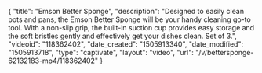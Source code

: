 {
    "title": "Emson Better Sponge",
    "description": "Designed to easily clean pots and pans, the Emson Better Sponge will be your handy cleaning go-to tool. With a non-slip grip, the built-in suction cup provides easy storage and the soft bristles gently and effectively get your dishes clean. Set of 3.",
    "videoid": "118362402",
    "date_created": "1505913340",
    "date_modified": "1505913718",
    "type": "captivate",
    "layout": "video",
    "url": "\/v\/bettersponge-62132183-mp4\/118362402"
}